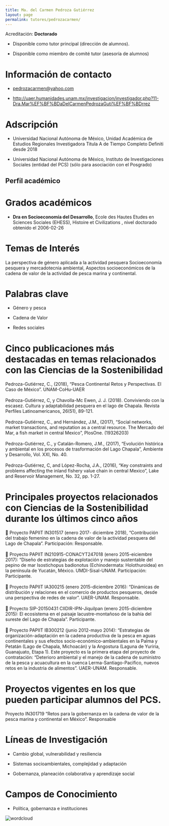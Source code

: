 ```yaml
---
title: Ma. del Carmen Pedroza Gutiérrez
layout: page
permalink: tutores/pedrozacarmen/
---
```


Acreditación: **Doctorado**


 - Disponible como tutor principal (dirección de alumnos).


 - Disponible como miembro de comité tutor (asesoría de alumnos)





# Información de contacto

 - <pedrozacarmen@yahoo.com>


 - <a href="http://uaer.humanidades.unam.mx/investigacion/investigador.php?11-Dra.Mar%C3%AF%C2%BF%C2%BDaDelCarmenPedrozaGuti%C3%AF%C2%BF%C2%BDrrez=" rel="nofollow">http://uaer.humanidades.unam.mx/investigacion/investigador.php?11-Dra.Mar%EF%BF%BDaDelCarmenPedrozaGuti%EF%BF%BDrrez</a>




# Adscripción


 - Universidad Nacional Autónoma de México, Unidad Académica de Estudios Regionales     Investigadora Titula A de Tiempo Completo Definiti desde 2018
 

 - Universidad Nacional Autónoma de México, Instituto de Investigaciones Sociales (entidad del PCS) (sólo para asociación con el Posgrado)  





## Perfil académico


# Grados académicos


 - **Dra en Socioeconomía del Desarrollo**, Ecole des Hautes Etudes en Sciences Sociales (EHESS), Histoire et Civilizations , nivel doctorado obtenido el 2006-02-26




# Temas de Interés

La perspectiva de género aplicada a la actividad pesquera
Socioeconomía pesquera y mercadotecnia ambiental, 
Aspectos socioeconómicos de la cadena de valor de la actividad de pesca marina y continental.



# Palabras clave


 - Género y pesca

 - Cadena de Valor

 - Redes sociales




# Cinco publicaciones más destacadas en temas relacionados con las Ciencias de la Sostenibilidad

Pedroza-Gutiérrez, C., (2018), “Pesca Continental Retos y Perspectivas. El Caso de México”. UNAM-CoHu-UAER<br /><br />Pedroza-Gutiérrez, C, y Chavolla-Mc Ewen, J. J. (2018). Conviviendo con la escasez. Cultura y adaptabilidad pesquera en el lago de Chapala. Revista Perfiles Latinoamericanos, 26(51), 89-121.<br /><br />Pedroza-Gutiérrez, C., and Hernández, J.M., (2017), “Social networks, market transactions, and reputation as a central resource. The Mercado del Mar, a fish market in central Mexico”, PlosOne. (19326203)<br /><br />Pedroza-Gutiérrez, C., y Catalán-Romero, J.M., (2017), “Evolución histórica y ambiental en los procesos de trasformación del Lago Chapala”, Ambiente y Desarrollo, Vol. XXI, No. 40. <br /><br />Pedroza-Gutiérrez, C, and López-Rocha, J.A., (2016), “Key constraints and problems affecting the inland fishery value chain in central Mexico”, Lake and Reservoir Management, No. 32, pp. 1-27.




# Principales proyectos relacionados con Ciencias de la Sostenibilidad durante los últimos cinco años

	Proyecto PAPIIT IN301517 (enero 2017- diciembre 2018), “Contribución del trabajo femenino en la cadena de valor de la actividad pesquera del Lago de Chapala”. Participación: Responsable.<br /><br />	Proyecto PAPIIT IN210915-CONACYT247018 (enero 2015-eiciembre 2017): “Diseño de estrategias de explotación y manejo sustentable del pepino de mar Isostichopus badionotus (Echinodermata: Holothuroidea) en la península de Yucatán, México. UMDI-Sisal-UNAM. Participación: Participante. <br /><br />	Proyecto PAPIIT IA300215 (enero 2015-diciembre 2016): “Dinámicas de distribución y relaciones en el comercio de productos pesqueros, desde una perspectiva de redes de valor”. UAER-UNAM. Responsable.<br /><br />	Proyecto SIP-20150431 CIIDIR-IPN-Jiquilpan (enero 2015-diciembre 2015): El ecosistema en el paisaje lacustre-montañoso de la bahía del sureste del Lago de Chapala”. Participante.<br /><br />	Proyecto PAPIIT IB300212 (junio 2012-mayo 2014): “Estrategias de organización-adaptación en la cadena productiva de la pesca en aguas continentales y sus efectos socio-económico-ambientales en la Palma y Petatán (Lago de Chapala, Michoacán) y la Angostura (Laguna de Yuriria, Guanajuato, Etapa 1). Este proyecto es la primera etapa del proyecto de contratación: “Deterioro ambiental y el manejo de la cadena de suministro de la pesca y acuacultura en la cuenca Lerma-Santiago-Pacifico, nuevos retos en la industria de alimentos”. UAER-UNAM. Responsable.<br />




# Proyectos vigentes en los que pueden participar alumnos del PCS.

Proyecto IN301719 “Retos para la gobernanza en la cadena de valor de la pesca marina y continental en México”. Responsable




# Líneas de Investigación


 - Cambio global, vulnerabilidad y resiliencia

 - Sistemas socioambientales, complejidad y adaptación

 - Gobernanza, planeación colaborativa y aprendizaje social





# Campos de Conocimiento

 - Política, gobernanza e instituciones



![wordcloud](https://sostenibilidad.posgrado.unam.mx/media/perfil-academico/219/wordcloud.png)
